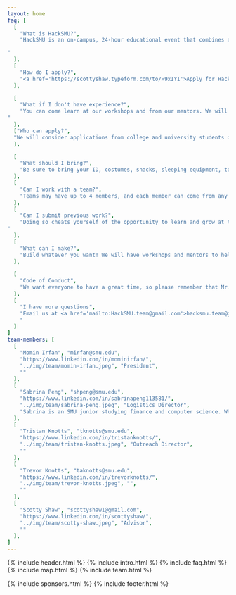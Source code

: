 ```yaml
---
layout: home
faq: [
  [
    "What is HackSMU?",
    "HackSMU is an on-campus, 24-hour educational event that combines a tech conference, a career fair, and a start-up competition. Come learn new skills, meet corporate recruiters, create amazing projects, and have fun at HackSMU!

"
  ],
  [
    "How do I apply?",
    "<a href='https://scottyshaw.typeform.com/to/H9xIYI'>Apply for HackSMU here!</a> Anyone with a valid SMU ID may apply at the door, but we encourage you to do so as soon as possible. We will email updates and acceptance letters, so be sure to mark <a href='mailto:HackSMU.team@gmail.com'>hacksmu.team@gmail.com</a> as an accepted sender."
  ],

  [
    "What if I don't have experience?",
    "You can come learn at our workshops and from our mentors. We will also award prizes for non-tech categories such as humor, aesthetics, creativity, and more.
"
  ],
  ["Who can apply?",
  "We will consider applications from college and university students of all majors and skills, as well as recent graduates and select high school students."
  ],

  [
    "What should I bring?",
    "Be sure to bring your ID, costumes, snacks, sleeping equipment, toiletries, glow-in-the-dark fidget spinners, laptop, hardware, and whatever else you want to help make HackSMU fun."
  ],
  [
    "Can I work with a team?",
    "Teams may have up to 4 members, and each member can come from any major, skill level, school, etc. If you are unable to find teammates before HackSMU, we’ll help you when the event starts."
  ],
  [
    "Can I submit previous work?",
    "Doing so cheats yourself of the opportunity to learn and grow at this educational event. Please respect yourself and those around you by presenting only what you create during HackSMU.
"
  ],
  [
    "What can I make?",
    "Build whatever you want! We will have workshops and mentors to help you build and present websites, mobile apps, VR games, sign-language translating gloves, and more!"
  ],

  [
    "Code of Conduct",
    "We want everyone to have a great time, so please remember that Mr. Rogers wants each of us to strive to accept others exactly the way they are, right here and now."
  ],
  [
    "I have more questions",
    "Email us at <a href='mailto:HackSMU.team@gmail.com'>hacksmu.team@gmail.com</a>, and we will reply as soon as we can! Be sure to mark <a href='mailto:HackSMU.team@gmail.com'>hacksmu.team@gmail.com</a> as an accepted sender.
    "
  ]
]
team-members: [
  [
    "Momin Irfan", "mirfan@smu.edu", 
    "https://www.linkedin.com/in/mominirfan/", 
    "../img/team/momin-irfan.jpeg", "President", 
    ""
  ],
  [
    "Sabrina Peng", "shpeng@smu.edu", 
    "https://www.linkedin.com/in/sabrinapeng113581/", 
    "../img/team/sabrina-peng.jpeg", "Logistics Director", 
    "Sabrina is an SMU junior studying finance and computer science. When she's not coding, you can find her analyzing figure skating scores, watching Friends, or posting on her foodstagram."
  ],
  [
    "Tristan Knotts", "tknotts@smu.edu", 
    "https://www.linkedin.com/in/tristanknotts/", 
    "../img/team/tristan-knotts.jpeg", "Outreach Director", 
    ""
  ],
  [
    "Trevor Knotts", "taknotts@smu.edu", 
    "https://www.linkedin.com/in/trevorknotts/", 
    "../img/team/trevor-knotts.jpeg", "", 
    ""
  ],
  [
    "Scotty Shaw", "scottyshaw1@gmail.com", 
    "https://www.linkedin.com/in/scottyshaw/", 
    "../img/team/scotty-shaw.jpeg", "Advisor", 
    ""
  ],
]
---
```

{% include header.html %}
{% include intro.html %}
{% include faq.html %}
{% include map.html %}
{% include team.html %}
<!-- {% include mentors.html %} -->
{% include sponsors.html %}
{% include footer.html %}
